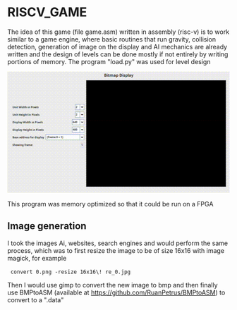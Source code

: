 # RISCV_GAME

The idea of this game (file game.asm) written in assembly (risc-v) is to work similar to a game engine, where basic routines that run gravity, collision detection, generation of image on the display and AI mechanics are already written and the design of levels can be done mostly if not entirely by writing portions of memory. The program "load.py" was used for level design

<img src="https://github.com/4tila/RISCV_GAME/blob/main/video/game.gif" width="512" height="275" />

This program was memory optimized so that it could be run on a FPGA

## Image generation

I took the images Ai, websites, search engines and would perform the same process, which was to first resize the image to be of size 16x16 with image magick, for example

```
 convert 0.png -resize 16x16\! re_0.jpg
```

Then I would use gimp to convert the new image to bmp and then finally use BMPtoASM (available at https://github.com/RuanPetrus/BMPtoASM) to convert to a ".data"
